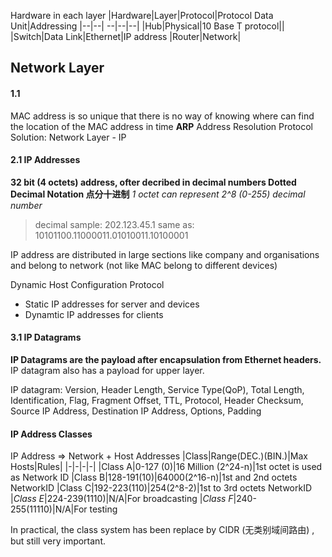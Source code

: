 Hardware in each layer
|Hardware|Layer|Protocol|Protocol Data Unit|Addressing
|--|--| --|--|--|
|Hub|Physical|10 Base T protocol||
|Switch|Data Link|Ethernet|IP address
|Router|Network|


## Network Layer
#### 1.1
MAC address is so unique that there is no way of knowing where can find the location of the MAC address in time
**ARP** Address Resolution Protocol
Solution: Network Layer - IP

#### 2.1 IP Addresses
**32 bit (4 octets) address, ofter decribed in decimal numbers
Dotted Decimal Notation 点分十进制**
*1 octet can represent 2^8 (0-255) decimal number*
> decimal sample: 202.123.45.1
> same as: 10101100.11000011.01010011.10100001

IP address are distributed in large sections like company and organisations and belong to network (not like MAC belong to different devices)

Dynamic Host Configuration Protocol
- Static IP addresses for server and devices
- Dynamtic IP addresses for clients

#### 3.1 IP Datagrams

**IP Datagrams are the payload after encapsulation from Ethernet headers.** 
IP datagram also has a payload for upper layer.

IP datagram:
Version, Header Length, Service Type(QoP), Total Length,
Identification, Flag, Fragment Offset,
TTL, Protocol, Header Checksum,
Source IP Address,
Destination IP Address,
Options, Padding

#### IP Address Classes
IP Address => Network  + Host Addresses
|Class|Range(DEC.)(BIN.)|Max Hosts|Rules|
|-|-|-|-|
|Class A|0-127 (0)|16 Million (2^24-n)|1st octet is used as Network ID
|Class B|128-191(10)|64000(2^16-n)|1st and 2nd octets NetworkID
|Class C|192-223(110)|254(2^8-2)|1st to 3rd octets NetworkID
|*Class E*|224-239(1110)|N/A|For broadcasting
|*Class F*|240-255(11110)|N/A|For testing

In practical, the class system has been replace by CIDR (无类别域间路由) , but still very important.